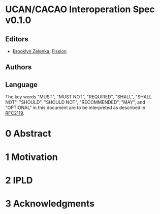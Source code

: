 # UCAN/CACAO Interoperation Spec v0.1.0

## Editors

* [Brooklyn Zelenka](https://github.com/expede), [Fission](https://fission.codes)

## Authors
    
## Language

The key words "MUST", "MUST NOT", "REQUIRED", "SHALL", "SHALL NOT", "SHOULD", "SHOULD NOT", "RECOMMENDED", "MAY", and "OPTIONAL" in this document are to be interpreted as described in [RFC2119](https://datatracker.ietf.org/doc/html/rfc2119).

# 0 Abstract


# 1 Motivation



# 2 IPLD


# 3 Acknowledgments





